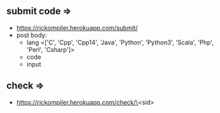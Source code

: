 ## submit code =>
- https://rickompiler.herokuapp.com/submit/
- post body: 
    - lang <['C', 'Cpp', 'Cpp14', 'Java', 'Python', 'Python3', 'Scala', 'Php', 'Perl', 'Csharp']>
    - code <str> 
    - input <str>
## check => 
- https://rickompiler.herokuapp.com/check/\<sid\>
